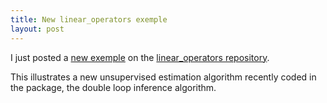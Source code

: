 ```yaml
--- 
title: New linear_operators exemple
layout: post
---
```


I just posted a
[new exemple](http://nbarbey.github.com/linear_operators/exemples/index.html)
on the
[linear_operators repository](https://github.com/nbarbey/linear_operators/).

This illustrates a new unsupervised estimation algorithm recently
coded in the package, the double loop inference algorithm.
